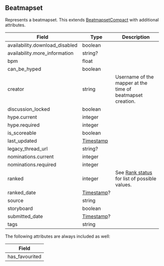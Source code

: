 ## Beatmapset

Represents a beatmapset. This extends [BeatmapsetCompact](#beatmapsetcompact) with additional attributes.

Field                          | Type                     | Description
------------------------------ | ------------------------ | -----------------------------------------------------------------------
availability.download_disabled | boolean                  | |
availability.more_information  | string?                  | |
bpm                            | float                    | |
can_be_hyped                   | boolean                  | |
creator                        | string                   | Username of the mapper at the time of beatmapset creation.
discussion_locked              | boolean                  | |
hype.current                   | integer                  | |
hype.required                  | integer                  | |
is_scoreable                   | boolean                  | |
last_updated                   | [Timestamp](#timestamp)  | |
legacy_thread_url              | string?                  | |
nominations.current            | integer                  | |
nominations.required           | integer                  | |
ranked                         | integer                  | See [Rank status](#beatmapset-rank-status) for list of possible values.
ranked_date                    | [Timestamp](#timestamp)? | |
source                         | string                   | |
storyboard                     | boolean                  | |
submitted_date                 | [Timestamp](#timestamp)? | |
tags                           | string                   | |

The following attributes are always included as well:

| Field          |
| -------------- |
| has_favourited |
